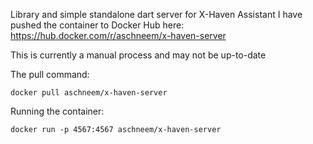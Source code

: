 Library and simple standalone dart server for X-Haven Assistant
I have pushed the container to Docker Hub here:
https://hub.docker.com/r/aschneem/x-haven-server

This is currently a manual process and may not be up-to-date

The pull command:
```
docker pull aschneem/x-haven-server
```

Running the container:
```
docker run -p 4567:4567 aschneem/x-haven-server
```